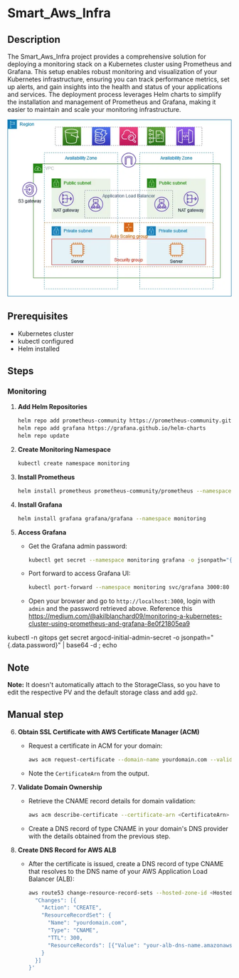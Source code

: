 # Smart_Aws_Infra

## Description 
The Smart_Aws_Infra project provides a comprehensive solution for deploying a monitoring stack on a Kubernetes cluster using Prometheus and Grafana. This setup enables robust monitoring and visualization of your Kubernetes infrastructure, ensuring you can track performance metrics, set up alerts, and gain insights into the health and status of your applications and services. The deployment process leverages Helm charts to simplify the installation and management of Prometheus and Grafana, making it easier to maintain and scale your monitoring infrastructure.

<p align="center">
  <img src="image.png" alt="Architecture Diagram">
</p>


## Prerequisites

- Kubernetes cluster
- kubectl configured
- Helm installed

## Steps
### Monitoring
1. **Add Helm Repositories**
    ```sh
    helm repo add prometheus-community https://prometheus-community.github.io/helm-charts
    helm repo add grafana https://grafana.github.io/helm-charts
    helm repo update
    ```

2. **Create Monitoring Namespace**
    ```sh
    kubectl create namespace monitoring
    ```

3. **Install Prometheus**
    ```sh
    helm install prometheus prometheus-community/prometheus --namespace monitoring
    ```

4. **Install Grafana**
    ```sh
    helm install grafana grafana/grafana --namespace monitoring
    ```

5. **Access Grafana**
    - Get the Grafana admin password:
      ```sh
      kubectl get secret --namespace monitoring grafana -o jsonpath="{.data.admin-password}" | base64 --decode ; echo
      ```
    - Port forward to access Grafana UI:
      ```sh
      kubectl port-forward --namespace monitoring svc/grafana 3000:80
      ```
    - Open your browser and go to `http://localhost:3000`, login with `admin` and the password retrieved above.
Reference this 
 https://medium.com/@akilblanchard09/monitoring-a-kubernetes-cluster-using-prometheus-and-grafana-8e0f21805ea9

 kubectl -n gitops get secret argocd-initial-admin-secret -o jsonpath="{.data.password}" | base64 -d ; echo

 ## Note 
**Note:** It doesn't automatically attach to the StorageClass, so you have to edit the respective PV and the default storage class and add `gp2`.

 ## Manual step
6. **Obtain SSL Certificate with AWS Certificate Manager (ACM)**
    - Request a certificate in ACM for your domain:
      ```sh
      aws acm request-certificate --domain-name yourdomain.com --validation-method DNS
      ```
    - Note the `CertificateArn` from the output.

7. **Validate Domain Ownership**
    - Retrieve the CNAME record details for domain validation:
      ```sh
      aws acm describe-certificate --certificate-arn <CertificateArn>
      ```
    - Create a DNS record of type CNAME in your domain's DNS provider with the details obtained from the previous step.

8. **Create DNS Record for AWS ALB**
    - After the certificate is issued, create a DNS record of type CNAME that resolves to the DNS name of your AWS Application Load Balancer (ALB):
      ```sh
      aws route53 change-resource-record-sets --hosted-zone-id <HostedZoneId> --change-batch '{
        "Changes": [{
          "Action": "CREATE",
          "ResourceRecordSet": {
            "Name": "yourdomain.com",
            "Type": "CNAME",
            "TTL": 300,
            "ResourceRecords": [{"Value": "your-alb-dns-name.amazonaws.com"}]
          }
        }]
      }'
      ```
